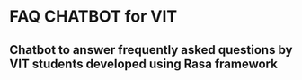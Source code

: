 # FAQ CHATBOT for VIT 

## Chatbot to answer frequently asked questions by VIT students developed using Rasa framework
